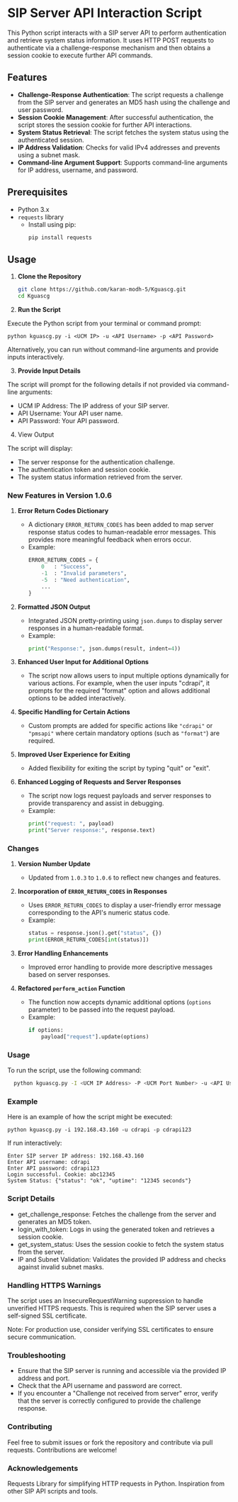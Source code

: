 # SIP Server API Interaction Script

This Python script interacts with a SIP server API to perform authentication and retrieve system status information. It uses HTTP POST requests to authenticate via a challenge-response mechanism and then obtains a session cookie to execute further API commands.

## Features

- **Challenge-Response Authentication**: The script requests a challenge from the SIP server and generates an MD5 hash using the challenge and user password.
- **Session Cookie Management**: After successful authentication, the script stores the session cookie for further API interactions.
- **System Status Retrieval**: The script fetches the system status using the authenticated session.
- **IP Address Validation**: Checks for valid IPv4 addresses and prevents using a subnet mask.
- **Command-line Argument Support**: Supports command-line arguments for IP address, username, and password.

## Prerequisites

- Python 3.x
- `requests` library
  - Install using pip: 
    ```sh
    pip install requests
    ```

## Usage

1. **Clone the Repository**

   ```sh
   git clone https://github.com/karan-modh-5/Kguascg.git
   cd Kguascg

2. **Run the Script**

Execute the Python script from your terminal or command prompt:

    python kguascg.py -i <UCM IP> -u <API Username> -p <API Password>
Alternatively, you can run without command-line arguments and provide inputs interactively.

3. **Provide Input Details**

The script will prompt for the following details if not provided via command-line arguments:

- UCM IP Address: The IP address of your SIP server.
- API Username: Your API user name.
- API Password: Your API password.

4. View Output

The script will display:

- The server response for the authentication challenge.
- The authentication token and session cookie.
- The system status information retrieved from the server.

### New Features in Version 1.0.6

1. **Error Return Codes Dictionary**
   - A dictionary `ERROR_RETURN_CODES` has been added to map server response status codes to human-readable error messages. This provides more meaningful feedback when errors occur.
   - Example:
     ```python
     ERROR_RETURN_CODES = {
         0   : "Success",
         -1  : "Invalid parameters",
         -5  : "Need authentication",
         ...
     }
     ```

2. **Formatted JSON Output**
   - Integrated JSON pretty-printing using `json.dumps` to display server responses in a human-readable format.
   - Example:
     ```python
     print("Response:", json.dumps(result, indent=4))
     ```

3. **Enhanced User Input for Additional Options**
   - The script now allows users to input multiple options dynamically for various actions. For example, when the user inputs "cdrapi", it prompts for the required "format" option and allows additional options to be added interactively.

4. **Specific Handling for Certain Actions**
   - Custom prompts are added for specific actions like `"cdrapi"` or `"pmsapi"` where certain mandatory options (such as `"format"`) are required.

5. **Improved User Experience for Exiting**
   - Added flexibility for exiting the script by typing "quit" or "exit".

6. **Enhanced Logging of Requests and Server Responses**
   - The script now logs request payloads and server responses to provide transparency and assist in debugging.
   - Example:
     ```python
     print("request: ", payload)
     print("Server response:", response.text)
     ```

### Changes

1. **Version Number Update**
   - Updated from `1.0.3` to `1.0.6` to reflect new changes and features.

2. **Incorporation of `ERROR_RETURN_CODES` in Responses**
   - Uses `ERROR_RETURN_CODES` to display a user-friendly error message corresponding to the API's numeric status code.
   - Example:
     ```python
     status = response.json().get("status", {})
     print(ERROR_RETURN_CODES[int(status)])
     ```

3. **Error Handling Enhancements**
   - Improved error handling to provide more descriptive messages based on server responses.

4. **Refactored `perform_action` Function**
   - The function now accepts dynamic additional options (`options` parameter) to be passed into the request payload.
   - Example:
     ```python
     if options:
         payload["request"].update(options)
     ```

### Usage

To run the script, use the following command:

  ```bash
    python kguascg.py -I <UCM IP Address> -P <UCM Port Number> -u <API Username> -p <API Password>
  ```

### Example
Here is an example of how the script might be executed:

    python kguascg.py -i 192.168.43.160 -u cdrapi -p cdrapi123
If run interactively:

    Enter SIP server IP address: 192.168.43.160
    Enter API username: cdrapi
    Enter API password: cdrapi123
    Login successful. Cookie: abc12345
    System Status: {"status": "ok", "uptime": "12345 seconds"}
### Script Details
- get_challenge_response: Fetches the challenge from the server and generates an MD5 token.
- login_with_token: Logs in using the generated token and retrieves a session cookie.
- get_system_status: Uses the session cookie to fetch the system status from the server.
- IP and Subnet Validation: Validates the provided IP address and checks against invalid subnet masks.

### Handling HTTPS Warnings
The script uses an InsecureRequestWarning suppression to handle unverified HTTPS requests. This is required when the SIP server uses a self-signed SSL certificate.

Note: For production use, consider verifying SSL certificates to ensure secure communication.

### Troubleshooting
- Ensure that the SIP server is running and accessible via the provided IP address and port.
- Check that the API username and password are correct.
- If you encounter a "Challenge not received from server" error, verify that the server is correctly configured to provide the challenge response.

### Contributing
Feel free to submit issues or fork the repository and contribute via pull requests. Contributions are welcome!

### Acknowledgements
Requests Library for simplifying HTTP requests in Python.
Inspiration from other SIP API scripts and tools.
